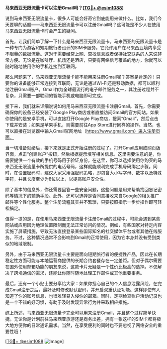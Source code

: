 **马来西亚无限流量卡可以注册Gmail吗？[[TG💪+ @esim1088](https://t.me/s/esim1088)]**

说到马来西亚无限流量卡，很多人可能会好奇它到底能用来做什么。比如，我们今天要聊的话题——马来西亚无限流量卡可以注册Gmail吗？这可能是不少人在使用马来西亚无限流量卡时会产生的疑问。

首先，让我们简单了解一下什么是马来西亚无限流量卡。马来西亚的无限流量卡是一种专门为游客和短期旅行者设计的SIM卡服务，它允许用户在马来西亚境内享受不限量的数据流量。这对于需要经常上网、查找信息或者保持社交联系的人来说非常方便。无论是在咖啡厅、机场还是酒店，只要有网络信号覆盖的地方，你就可以随时随地使用你的手机连接到互联网。

那么问题来了，马来西亚无限流量卡能不能用来注册Gmail呢？答案是肯定的！只要你的设备能够正常连接到互联网，无论是通过Wi-Fi还是移动数据，都可以顺利地注册Gmail账户。Gmail作为全球最流行的电子邮件服务之一，其注册过程并不复杂，只需要一部联网的智能手机或电脑即可完成。

接下来，我们就来详细说说如何用马来西亚无限流量卡注册Gmail。首先，你需要确保你的设备已经安装了Google Play商店或者直接访问Gmail的官方网站。如果你使用的是安卓手机，可以直接打开Google Play商店，搜索“Gmail”，然后点击下载并安装；如果是苹果手机，则需要前往App Store进行同样的操作。当然，也可以直接在浏览器中输入Gmail官网地址（https://www.gmail.com）进入注册页面。

当一切准备就绪后，接下来就是正式开始注册的过程了。打开Gmail应用或网页版界面，点击“创建账户”按钮，然后根据提示填写相关信息。这里需要注意的是，你需要提供一个有效的手机号码用于验证身份。在这里，你可以选择使用你购买的马来西亚无限流量卡所提供的电话号码，这样就能顺利完成手机号码绑定步骤。同时，在设置密码时，建议大家采用强密码策略，即包含大小写字母、数字以及特殊字符，并且长度至少为8位以上，以提高账户安全性。

除了基本的信息外，你还需要回答一些安全问题，这些问题是用来帮助找回忘记密码等情况下的辅助手段。此外，还可以选择是否同意接收来自Google的相关推广邮件等个性化服务。整个注册流程其实并不繁琐，只要按照指示一步步操作即可轻松搞定。

值得一提的是，在使用马来西亚无限流量卡注册Gmail的过程中，可能会遇到某些网站或应用因为地理位置限制而无法正常访问的情况。例如，有些国家对特定内容实施了屏蔽措施，导致无法直接登录某些国际知名的社交媒体平台或者其他在线服务。不过，这种情况通常不会影响到Gmail的正常使用，因为它本身并没有受到类似的地域限制。

另外，由于马来西亚无限流量卡主要是面向短期旅行者的便捷性产品，因此在长期稳定性方面可能与本地运营商提供的长期合约套餐存在一定差距。但对于偶尔需要在国外使用邮箱功能的朋友来说，这款卡片无疑是一个性价比极高的选择。不仅解决了跨境通信的需求，还能让你随时随地处理工作邮件或其他重要事务。

最后，还有一个小贴士要分享给大家：如果你担心自己的个人信息泄露风险，在完成Gmail注册之后，最好及时修改默认密码，并开启双重认证功能。这样即使有人知道了你的账号信息，也很难轻易入侵你的邮箱。同时，定期检查账户活动记录也是一个不错的好习惯，有助于及时发现异常行为并采取相应措施。

综上所述，马来西亚无限流量卡完全可以用来注册Gmail，并且整个过程简单快捷。无论你是计划前往马来西亚旅游还是商务出差，拥有一张这样的SIM卡都将极大地方便你的日常通讯需求。当然，在享受便利的同时也不要忽视了网络安全的重要性哦！

[[TG💪+ @esim1088](https://t.me/s/esim1088) ![Image](https://i.postimg.cc/4NQfJmqS/Snipaste-2025-05-13-00-14-12.png)]